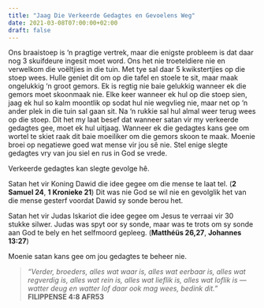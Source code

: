 ```yaml
---
title: "Jaag Die Verkeerde Gedagtes en Gevoelens Weg"
date: 2021-03-08T07:00:00+02:00
draft: false
---
```

Ons braaistoep is ‘n pragtige vertrek, maar die enigste probleem is dat daar nog 3 skuifdeure ingesit moet word. Ons het nie troeteldiere nie en verwelkom die voëltjies in die tuin. Met tye sal daar 5 kwikstertjies op die stoep wees. Hulle geniet dit om op die tafel en stoele te sit, maar maak ongelukkig ‘n groot gemors. Ek is regtig nie baie gelukkig wanneer ek die gemors moet skoonmaak nie. Elke keer wanneer ek hul op die stoep sien, jaag ek hul so kalm moontlik op sodat hul nie wegvlieg nie, maar net op ‘n ander plek in die tuin sal gaan sit. Na ‘n rukkie sal hul almal weer terug wees op die stoep. Dit het my laat besef dat wanneer satan vir my verkeerde gedagtes gee, moet ek hul uitjaag. Wanneer ek die gedagtes kans gee om wortel te skiet raak dit baie moeiliker om die gemors skoon te maak. Moenie broei op negatiewe goed wat mense vir jou sê nie. Stel enige slegte gedagtes vry van jou siel en rus in God se vrede.

Verkeerde gedagtes kan slegte gevolge hê.

Satan het vir Koning Dawid die idee gegee om die mense te laat tel. (**2 Samuel 24**, **1 Kronieke 21**) Dit was nie God se wil nie en gevolglik het van die mense gesterf voordat Dawid sy sonde berou het.

Satan het vir Judas Iskariot die idee gegee om Jesus te verraai vir 30 stukke silwer. Judas was spyt oor sy sonde, maar was te trots om sy sonde aan God te bely en het selfmoord gepleeg. (**Matthéüs 26,27**, **Johannes 13:27**)

Moenie satan kans gee om jou gedagtes te beheer nie.

>*“Verder, broeders, alles wat waar is, alles wat eerbaar is, alles wat regverdig is, alles wat rein is, alles wat lieflik is, alles wat loflik is — watter deug en watter lof daar ook mag wees, bedink dit.”*  
**‭‭FILIPPENSE‬ ‭4:8‬ ‭AFR53**
